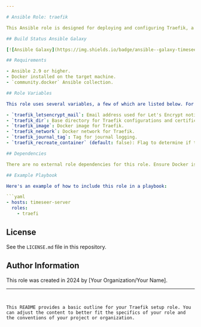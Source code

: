 ```yaml
---

# Ansible Role: traefik

This Ansible role is designed for deploying and configuring Traefik, a modern HTTP reverse proxy and load balancer, with a focus on integrating Let's Encrypt for SSL/TLS certificates. It includes tasks for checking prerequisites, preparing directories, templating configuration files, and running Traefik in a Docker container.

## Build Status Ansible Galaxy

[![Ansible Galaxy](https://img.shields.io/badge/ansible--galaxy-timeseer-yellow.svg)](https://galaxy.ansible.com/ui/namespaces/diogolobo122/)

## Requirements

- Ansible 2.9 or higher.
- Docker installed on the target machine.
- `community.docker` Ansible collection.

## Role Variables

This role uses several variables, a few of which are listed below. For complete details, see `defaults/main.yml`:

- `traefik_letsencrypt_mail`: Email address used for Let's Encrypt notifications. This is a mandatory variable.
- `traefik_dir`: Base directory for Traefik configurations and certificates.
- `traefik_image`: Docker image for Traefik.
- `traefik_network`: Docker network for Traefik.
- `traefik_journal_tag`: Tag for journal logging.
- `traefik_recreate_container` (default: false): Flag to determine if the Traefik container should be recreated on playbook runs.

## Dependencies

There are no external role dependencies for this role. Ensure Docker is properly installed and configured on the target hosts.

## Example Playbook

Here's an example of how to include this role in a playbook:

```yaml
- hosts: timeseer-server
  roles:
    - traefi
```

## License

See the `LICENSE.md` file in this repository.

## Author Information

This role was created in 2024 by [Your Organization/Your Name].

---
```


This README provides a basic outline for your Traefik setup role. You can adjust the content to better fit the specifics of your role and the conventions of your project or organization.
